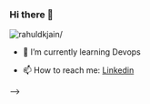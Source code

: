### Hi there 👋 

<p align="left"> <img src=https://komarev.com/ghpvc/?username=rahuldkjain alt=rahuldkjain/> </p>


- 🌱 I’m currently learning  Devops

- 📫 How to reach me: [Linkedin](https://www.linkedin.com/in/ali-anjo)

-->
